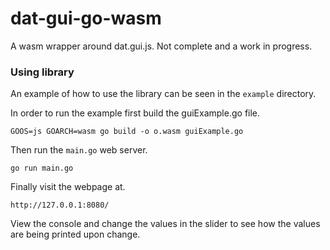 # dat-gui-go-wasm

A wasm wrapper around dat.gui.js. Not complete and a work in progress.

### Using library

An example of how to use the library can be seen in the ```example``` directory.

In order to run the example first build the guiExample.go file.

```
GOOS=js GOARCH=wasm go build -o o.wasm guiExample.go
```

Then run the ```main.go``` web server.

```
go run main.go
```

Finally visit the webpage at. 

```
http://127.0.0.1:8080/
```

View the console and change the values in the slider to see how the values are being printed upon change.

